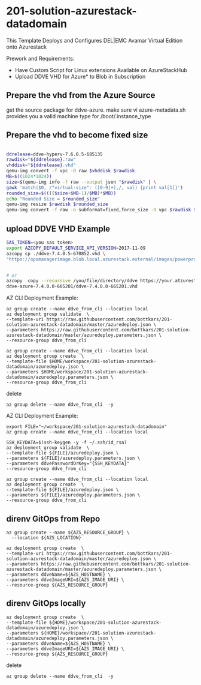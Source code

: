 ﻿# 201-solution-azurestack-datadomain

This Template Deploys and Configures DEL|EMC Avamar Virtual Edition onto Azurestack

Prework and Requirements:
  -  Have Custom Script for Linux extensions Available on AzureStackHub
  -  Upload DDVE VHD for Azure* to Blob in Subscription


## Prepare the vhd from the Azure Source
get the source package for ddve-azure.
make sure vi  azure-metadata.sh provides you a valid machine type for /boot/.instance_type




## Prepare the vhd to become fixed size
```bash

ddrelease=ddve-hyperv-7.6.0.5-685135
rawdisk="${ddrelease}.raw"
vhddisk="${ddrelease}.vhd"
qemu-img convert -f vpc -O raw $vhddisk $rawdisk
MB=$((1024*1024))
size=$(qemu-img info -f raw --output json "$rawdisk" | \
gawk 'match($0, /"virtual-size": ([0-9]+),/, val) {print val[1]}')
rounded_size=$(((($size+$MB-1)/$MB)*$MB))
echo "Rounded Size = $rounded_size"
qemu-img resize $rawdisk $rounded_size
qemu-img convert -f raw -o subformat=fixed,force_size -O vpc $rawdisk $vhddisk
```
## upload DDVE VHD Example
```bash
SAS_TOKEN=<you sas token>
export AZCOPY_DEFAULT_SERVICE_API_VERSION=2017-11-09
azcopy cp ./ddve-7.4.0.5-670852.vhd \
"https://opsmanagerimage.blob.local.azurestack.external/images/powerprotectdd/ddve-azure-7.4.0.5-670852/ddve-7.4.0.5-670852.vhd$SAS_TOKEN"


# or
azcopy  copy --recursive /you/file/directory/ddve https://your.atzurestack.image.blob/container<sastoken>
ddve-azure-7.4.0.0-665201/ddve-7.4.0.0-665201.vhd
```
AZ CLI Deployment Example:

```azurecli-interactive
az group create --name ddve_from_cli --location local
az deployment group validate  \
--template-uri https://raw.githubusercontent.com/bottkars/201-solution-azurestack-datadomain/master/azuredeploy.json \
--parameters https://raw.githubusercontent.com/bottkars/201-solution-azurestack-datadomain/master/azuredeploy.parameters.json \
--resource-group ddve_from_cli
```

```azurecli-interactive
az group create --name ddve_from_cli --location local
az deployment group create  \
--template-file $HOME/workspace/201-solution-azurestack-datadomain/azuredeploy.json \
--parameters $HOME/workspace/201-solution-azurestack-datadomain/azuredeploy.parameters.json \
--resource-group ddve_from_cli
```
delete

```azurecli-interactive
az group delete --name ddve_from_cli  -y
```





AZ CLI Deployment Example:

```azurecli-interactive
export FILE="~/workspace/201-solution-azurestack-datadomain"
az group create --name ddve_from_cli --location local
```

```azurecli-interactive
SSH_KEYDATA=$(ssh-keygen -y -f ~/.ssh/id_rsa)
az deployment group validate  \
--template-file ${FILE}/azuredeploy.json \
--parameters ${FILE}/azuredeploy.parameters.json \
--parameters ddvePasswordOrKey="{SSH_KEYDATA}"
--resource-group ddve_from_cli
```

```azurecli-interactive
az group create --name ddve_from_cli --location local
az deployment group create  \
--template-file ${FILE}/azuredeploy.json \
--parameters ${FILE}/azuredeploy.parameters.json \
--resource-group ddve_from_cli
```



## direnv GitOps from Repo
```
az group create --name ${AZS_RESOURCE_GROUP} \
  --location ${AZS_LOCATION}

az deployment group create  \
--template-uri https://raw.githubusercontent.com/bottkars/201-solution-azurestack-datadomain/master/azuredeploy.json \
--parameters https://raw.githubusercontent.com/bottkars/201-solution-azurestack-datadomain/master/azuredeploy.parameters.json \
--parameters ddveName=${AZS_HOSTNAME} \
--parameters ddveImageURI=${AZS_IMAGE_URI} \
--resource-group ${AZS_RESOURCE_GROUP}
```

## direnv GitOps locally
```
az deployment group create  \
--template-file ${HOME}/workspace/201-solution-azurestack-datadomain/azuredeploy.json \
--parameters ${HOME}/workspace//201-solution-azurestack-datadomain/azuredeploy.parameters.json \
--parameters ddveName=${AZS_HOSTNAME} \
--parameters ddveImageURI=${AZS_IMAGE_URI} \
--resource-group ${AZS_RESOURCE_GROUP}
```



delete

```azurecli-interactive
az group delete --name ddve_from_cli  -y
```
